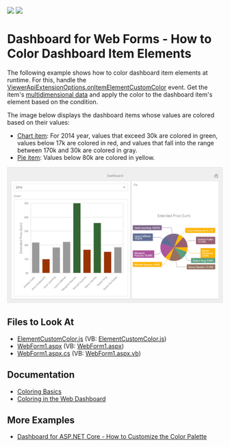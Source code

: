 <!-- default badges list -->
[![](https://img.shields.io/badge/Open_in_DevExpress_Support_Center-FF7200?style=flat-square&logo=DevExpress&logoColor=white)](https://supportcenter.devexpress.com/ticket/details/T491831)
[![](https://img.shields.io/badge/📖_How_to_use_DevExpress_Examples-e9f6fc?style=flat-square)](https://docs.devexpress.com/GeneralInformation/403183)
<!-- default badges end -->

# Dashboard for Web Forms - How to Color Dashboard Item Elements

The following example shows how to color dashboard item elements at runtime. For this, handle the [ViewerApiExtensionOptions.onItemElementCustomColor](https://docs.devexpress.com/Dashboard/js-DevExpress.Dashboard.ViewerApiExtensionOptions?p=netframework#js_devexpress_dashboard_viewerapiextensionoptions_onitemelementcustomcolor) event. Get the item's [multidimensional data](https://docs.devexpress.com/Dashboard/403003/web-dashboard/dashboard-control-for-javascript-applications-jquery-knockout-etc/obtain-underlying-and-displayed-data#client-data-structure) and apply the color to the dashboard item's element based on the condition.

The image below displays the dashboard items whose values are colored based on their values:

- [Chart item](https://docs.devexpress.com/Dashboard/117159/web-dashboard/create-dashboards-on-the-web/dashboard-item-settings/chart#client-data-structure): For 2014 year, values that exceed 30k are colored in green, values below 17k are colored in red, and values that fall into the range between 170k and 30k are colored in gray.
- [Pie item](https://docs.devexpress.com/Dashboard/117162/web-dashboard/create-dashboards-on-the-web/dashboard-item-settings/pies#client-data-structure): Values below 80k are colored in yellow.

![](dashboard-color-elements.png)

## Files to Look At

* [ElementCustomColor.js](./CS/ASPxDashboard_ElementCustomColor/Scripts/ElementCustomColor.js) (VB: [ElementCustomColor.js](./VB/ASPxDashboard_ElementCustomColor/Scripts/ElementCustomColor.js))
* [WebForm1.aspx](./CS/ASPxDashboard_ElementCustomColor/WebForm1.aspx) (VB: [WebForm1.aspx](./VB/ASPxDashboard_ElementCustomColor/WebForm1.aspx))
* [WebForm1.aspx.cs](./CS/ASPxDashboard_ElementCustomColor/WebForm1.aspx.cs) (VB: [WebForm1.aspx.vb](./VB/ASPxDashboard_ElementCustomColor/WebForm1.aspx.vb))


## Documentation

- [Coloring Basics](https://docs.devexpress.com/Dashboard/116915)
- [Coloring in the Web Dashboard](https://docs.devexpress.com/Dashboard/117152)

## More Examples

- [Dashboard for ASP.NET Core - How to Customize the Color Palette](https://github.com/DevExpress-Examples/asp-net-core-dashboard-customize-color-palettes)
